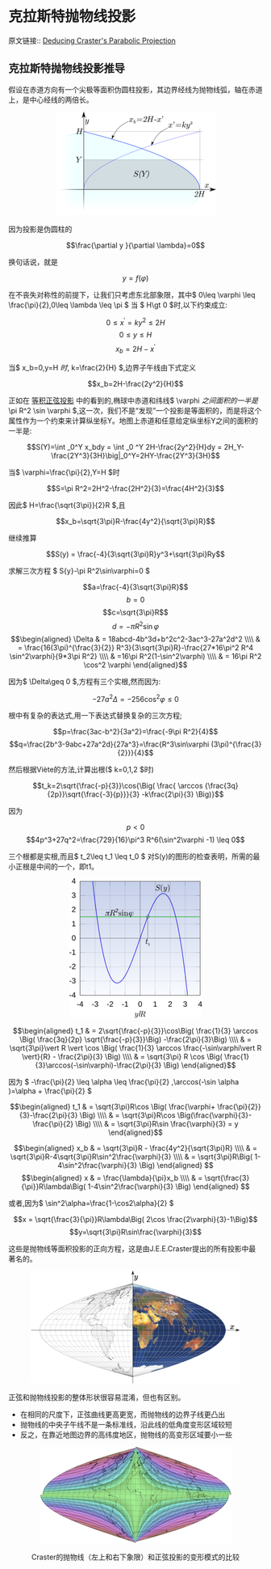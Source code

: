 # 克拉斯特抛物线投影
原文链接:: [Deducing Craster's Parabolic Projection](https://web.archive.org/web/20180630041347/http://progonos.com/furuti/MapProj/Normal/CartHow/HowCPar/howCPar.html)

## 克拉斯特抛物线投影推导

假设在赤道方向有一个尖极等面积伪圆柱投影，其边界经线为抛物线弧，轴在赤道上，是中心经线的两倍长。

<div align="center"><img src="./asserts/image_1623499957228_0.png"/></div>

因为投影是伪圆柱的

  $$\frac{\partial y }{\partial \lambda}=0$$

换句话说，就是

  $$y=f(\varphi)$$

在不丧失对称性的前提下，让我们只考虑东北部象限，其中$ 0\leq \varphi \leq \frac{\pi}{2},0\leq \lambda \leq \pi $
当 $ H\gt 0 $时,以下约束成立:

  $$0\leq x^\prime = ky^2 \leq 2H$$
  $$0 \leq y \leq H$$
  $$x_b=2H-x^\prime$$

当$ x_b=0,y=H $时,$ k=\frac{2}{H} $,边界子午线由下式定义

  $$x_b=2H-\frac{2y^2}{H}$$

正如在 [等积正弦投影](等积正弦投影.md) 中的看到的,椭球中赤道和纬线$ \varphi $之间面积的一半是$ \pi R^2 \sin \varphi $,这一次，我们不是“发现”一个投影是等面积的，而是将这个属性作为一个约束来计算纵坐标Y。地图上赤道和任意给定纵坐标Y之间的面积的一半是:

  $$S(Y)=\int _0^Y x_bdy = \int _0 ^Y 2H-\frac{2y^2}{H}dy = 2H_Y-\frac{2Y^3}{3H}\big|_0^Y=2HY-\frac{2Y^3}{3H}$$
  
当$ \varphi=\frac{\pi}{2},Y=H $时

  $$S=\pi R^2=2H^2-\frac{2H^2}{3}=\frac{4H^2}{3}$$
  
因此$ H=\frac{\sqrt{3\pi}}{2}R $,且

  $$x_b=\sqrt{3\pi}R-\frac{4y^2}{\sqrt{3\pi}R}$$
  
继续推算

  $$S(y) = \frac{-4}{3\sqrt{3\pi}R}y^3+\sqrt{3\pi}Ry$$
  
求解三次方程 $ S{y}-\pi R^2\sin\varphi=0 $

  $$a=\frac{-4}{3\sqrt{3\pi}R}$$
  $$b=0$$
  $$c=\sqrt{3\pi}R$$
  $$d=-\pi R^2\sin\varphi$$
  $$\begin{aligned} \Delta & = 18abcd-4b^3d+b^2c^2-3ac^3-27a^2d^2 \\\\
   & = \frac{16(3\pi)^{\frac{3}{2}} R^3}{3\sqrt{3\pi}R}-\frac{27*16\pi^2 R^4 \sin^2\varphi}{9*3\pi R^2} \\\\
  & =16\pi R^2(1-\sin^2\varphi) \\\\
  & = 16\pi R^2 \cos^2 \varphi 
  \end{aligned}$$

因为$ \Delta\geq 0 $,方程有三个实根,然而因为:

  $$-27a^2\Delta = -256 \cos^2\varphi \leq 0$$

根中有复杂的表达式,用一下表达式替换复杂的三次方程;

  $$p=\frac{3ac-b^2}{3a^2}=\frac{-9\pi R^2}{4}$$
  $$q=\frac{2b^3-9abc+27a^2d}{27a^3}=\frac{R^3\sin\varphi (3\pi)^{\frac{3}{2}}}{4}$$
  
然后根据Viète的方法,计算出根($ k=0,1,2 $时)

  $$t_k=2\sqrt{\frac{-p}{3}}\cos{\Big( \frac{ \arccos {\frac{3q}{2p}}\sqrt{\frac{-3}{p}}}{3} -k\frac{2\pi}{3} \Big)}$$

因为

  $$p < 0$$
  $$4p^3+27q^2=\frac{729}{16}\pi^3 R^6(\sin^2\varphi -1) \leq 0$$

三个根都是实根,而且$ t_2\leq t_1 \leq t_0 $
对S(y)的图形的检查表明，所需的最小正根是中间的一个，即t1。

<div align="center"><img src="./asserts/image_1623508055073_0.png"/></div>

  $$\begin{aligned}
  t_1 & = 2\sqrt{\frac{-p}{3}}\cos\Big( \frac{1}{3} \arccos \Big( \frac{3q}{2p} \sqrt{\frac{-p}{3}}\Big) -\frac{2\pi}{3}\Big) \\\\
  & = \sqrt{3\pi}\vert R \vert \cos \Big( \frac{1}{3} \arccos \frac{-\sin\varphi\vert R \vert}{R} - \frac{2\pi}{3} \Big) \\\\
  & =  \sqrt{3\pi} R \cos \Big(  \frac{1}{3}\arccos(-\sin\varphi)-\frac{2\pi}{3} \Big)
  \end{aligned}$$

因为 $ -\frac{\pi}{2} \leq \alpha \leq \frac{\pi}{2} ,\arccos(-\sin \alpha )=\alpha + \frac{\pi}{2} $

  $$\begin{aligned}
  t_1 & = \sqrt{3\pi}R\cos \Big( \frac{\varphi+ \frac{\pi}{2}}{3}-\frac{2\pi}{3} \Big) \\\\
  & =  \sqrt{3\pi}R\cos \Big(\frac{\varphi}{3}-\frac{\pi}{2} \Big) \\\\
  & = \sqrt{3\pi}R\sin \frac{\varphi}{3} = y
  \end{aligned}$$
  
  $$\begin{aligned}
  x_b & =  \sqrt{3\pi}R - \frac{4y^2}{\sqrt{3\pi}R} \\\\
  & =  \sqrt{3\pi}R-4\sqrt{3\pi}R\sin^2\frac{\varphi}{3} \\\\
  & = \sqrt{3\pi}R\Big(  1-4\sin^2\frac{\varphi}{3} \Big)
  \end{aligned} $$
  $$\begin{aligned}
  x  & = \frac{\lambda}{\pi}x_b \\\\
  & = \sqrt{\frac{3}{\pi}}R\lambda\Big( 1-4\sin^2\frac{\varphi}{3} \Big)
  \end{aligned}  $$

或者,因为$ \sin^2\alpha=\frac{1-\cos2\alpha}{2} $

  $$x = \sqrt{\frac{3}{\pi}}R\lambda\Big( 2\cos \frac{2\varphi}{3}-1\Big)$$
  $$y=\sqrt{3\pi}R\sin\frac{\varphi}{3}$$

这些是抛物线等面积投影的正向方程，这是由J.E.E.Craster提出的所有投影中最著名的。

<div align="center"><img src="./asserts/image_1623509472340_0.png"/></div>

正弦和抛物线投影的整体形状很容易混淆，但也有区别。
  * 在相同的尺度下，正弦曲线更高更宽，而抛物线的边界子线更凸出
  * 抛物线的中央子午线不是一条标准线，沿此线的低角度变形区域较短
  * 反之，在靠近地图边界的高纬度地区，抛物线的高变形区域要小一些

<div align="center"><img src="./asserts/image_1623509544326_0.png"/></div> 
<center><p>Craster的抛物线（左上和右下象限）和正弦投影的变形模式的比较</p></center>